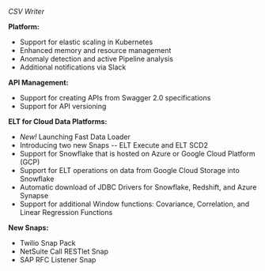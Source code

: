 *CSV Writer*

**Platform:**
* Support for elastic scaling in Kubernetes
* Enhanced memory and resource management
* Anomaly detection and active Pipeline analysis
* Additional notifications via Slack

**API Management:**
* Support for creating APIs from Swagger 2.0 specifications
* Support for API versioning 

**ELT for Cloud Data Platforms:**
* _New!_ Launching Fast Data Loader
* Introducing two new Snaps -- ELT Execute and ELT SCD2
* Support for Snowflake that is hosted on Azure or Google Cloud Platform (GCP)
* Support for ELT operations on data from Google Cloud Storage into Snowflake
* Automatic download of JDBC Drivers for Snowflake, Redshift, and Azure Synapse 
* Support for additional Window functions: Covariance, Correlation, and Linear Regression Functions

**New Snaps:**
* Twilio Snap Pack
* NetSuite Call RESTlet Snap
* SAP RFC Listener Snap
